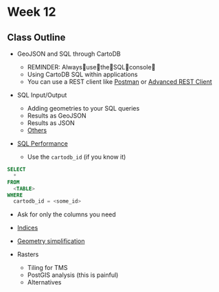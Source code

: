 # Week 12

## Class Outline

- GeoJSON and SQL through CartoDB
  - REMINDER: Always:clap:use:clap:the:clap:SQL:clap:console:clap:
  - Using CartoDB SQL within applications
  - You can use a REST client like
    [Postman](https://www.getpostman.com/) or [Advanced REST
Client](https://chrome.google.com/webstore/detail/advanced-rest-client/hgmloofddffdnphfgcellkdfbfbjeloo?hl=en-US)

- SQL Input/Output
  - Adding geometries to your SQL queries
  - Results as GeoJSON
  - Results as JSON
  - [Others](https://carto.com/docs/carto-engine/sql-api/making-calls#response-formats)

- [SQL Performance](https://carto.com/docs/carto-engine/sql-api/query-optimizations)
  - Use the `cartodb_id` (if you know it)
```SQL
SELECT
  *
FROM
  <TABLE>
WHERE
  cartodb_id = <some_id>
```
  - Ask for only the columns you need
  - [Indices](http://revenant.ca/www/postgis/workshop/indexing.html)
  - [Geometry simplification](http://www.postgis.org/docs/ST_Simplify.html)

- Rasters
  - Tiling for TMS
  - PostGIS analysis (this is painful)
  - Alternatives


